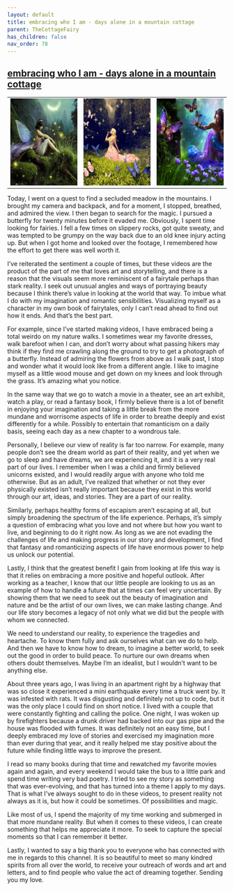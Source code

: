 ```yaml
---
layout: default
title: embracing who I am - days alone in a mountain cottage
parent: TheCottageFairy
has_children: false
nav_order: 78
---
```


## [embracing who I am - days alone in a mountain cottage](https://www.youtube.com/watch?v=pVU3Wl9fT_Q)

<div>
<table align="center">
	<tr>
		<td align="center">
			<img src="../../assets/cottage_fairy_ai_generated_photos/embracing_who_I_am_-_days_alone_in_a_mountain_cottage-[pVU3Wl9fT_Q]/generated_00.png" height="200" width="200"/>
		</td>
		<td align="center">
			<img src="../../assets/cottage_fairy_ai_generated_photos/embracing_who_I_am_-_days_alone_in_a_mountain_cottage-[pVU3Wl9fT_Q]/generated_01.png" height="200" width="200"/>
		</td>
		<td align="center">
			<img src="../../assets/cottage_fairy_ai_generated_photos/embracing_who_I_am_-_days_alone_in_a_mountain_cottage-[pVU3Wl9fT_Q]/generated_02.png" height="200" width="200"/>
		</td>
	</tr>
</table>
</div>

Today, I went on a quest to find a secluded meadow in the mountains. I brought my camera and backpack, and for a moment, I stopped, breathed, and admired the view. I then began to search for the magic. I pursued a butterfly for twenty minutes before it evaded me. Obviously, I spent time looking for fairies. I fell a few times on slippery rocks, got quite sweaty, and was tempted to be grumpy on the way back due to an old knee injury acting up. But when I got home and looked over the footage, I remembered how the effort to get there was well worth it.

I’ve reiterated the sentiment a couple of times, but these videos are the product of the part of me that loves art and storytelling, and there is a reason that the visuals seem more reminiscent of a fairytale perhaps than stark reality. I seek out unusual angles and ways of portraying beauty because I think there’s value in looking at the world that way. To imbue what I do with my imagination and romantic sensibilities. Visualizing myself as a character in my own book of fairytales, only I can’t read ahead to find out how it ends. And that’s the best part.

For example, since I’ve started making videos, I have embraced being a total weirdo on my nature walks. I sometimes wear my favorite dresses, walk barefoot when I can, and don’t worry about what passing hikers may think if they find me crawling along the ground to try to get a photograph of a butterfly. Instead of admiring the flowers from above as I walk past, I stop and wonder what it would look like from a different angle. I like to imagine myself as a little wood mouse and get down on my knees and look through the grass. It’s amazing what you notice.

In the same way that we go to watch a movie in a theater, see an art exhibit, watch a play, or read a fantasy book, I firmly believe there is a lot of benefit in enjoying your imagination and taking a little break from the more mundane and worrisome aspects of life in order to breathe deeply and exist differently for a while. Possibly to entertain that romanticism on a daily basis, seeing each day as a new chapter to a wondrous tale.

Personally, I believe our view of reality is far too narrow. For example, many people don’t see the dream world as part of their reality, and yet when we go to sleep and have dreams, we are experiencing it, and it is a very real part of our lives. I remember when I was a child and firmly believed unicorns existed, and I would readily argue with anyone who told me otherwise. But as an adult, I’ve realized that whether or not they ever physically existed isn’t really important because they exist in this world through our art, ideas, and stories. They are a part of our reality.

Similarly, perhaps healthy forms of escapism aren’t escaping at all, but simply broadening the spectrum of the life experience. Perhaps, it’s simply a question of embracing what you love and not where but how you want to live, and beginning to do it right now. As long as we are not evading the challenges of life and making progress in our story and development, I find that fantasy and romanticizing aspects of life have enormous power to help us unlock our potential.

Lastly, I think that the greatest benefit I gain from looking at life this way is that it relies on embracing a more positive and hopeful outlook. After working as a teacher, I know that our little people are looking to us as an example of how to handle a future that at times can feel very uncertain. By showing them that we need to seek out the beauty of imagination and nature and be the artist of our own lives, we can make lasting change. And our life story becomes a legacy of not only what we did but the people with whom we connected.

We need to understand our reality, to experience the tragedies and heartache. To know them fully and ask ourselves what can we do to help. And then we have to know how to dream, to imagine a better world, to seek out the good in order to build peace. To nurture our own dreams when others doubt themselves. Maybe I’m an idealist, but I wouldn’t want to be anything else.

About three years ago, I was living in an apartment right by a highway that was so close it experienced a mini earthquake every time a truck went by. It was infested with rats. It was disgusting and definitely not up to code, but it was the only place I could find on short notice. I lived with a couple that were constantly fighting and calling the police. One night, I was woken up by firefighters because a drunk driver had backed into our gas pipe and the house was flooded with fumes. It was definitely not an easy time, but I deeply embraced my love of stories and exercised my imagination more than ever during that year, and it really helped me stay positive about the future while finding little ways to improve the present.

I read so many books during that time and rewatched my favorite movies again and again, and every weekend I would take the bus to a little park and spend time writing very bad poetry. I tried to see my story as something that was ever-evolving, and that has turned into a theme I apply to my days. That is what I’ve always sought to do in these videos, to present reality not always as it is, but how it could be sometimes. Of possibilities and magic.

Like most of us, I spend the majority of my time working and submerged in that more mundane reality. But when it comes to these videos, I can create something that helps me appreciate it more. To seek to capture the special moments so that I can remember it better.

Lastly, I wanted to say a big thank you to everyone who has connected with me in regards to this channel. It is so beautiful to meet so many kindred spirits from all over the world, to receive your outreach of words and art and letters, and to find people who value the act of dreaming together. Sending you my love.